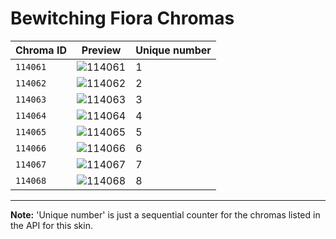 # Bewitching Fiora Chromas

| Chroma ID | Preview | Unique number |
|---|---|---|
| `114061` | ![114061](https://raw.communitydragon.org/latest/plugins/rcp-be-lol-game-data/global/default/v1/champion-chroma-images/114/114061.png) | 1 |
| `114062` | ![114062](https://raw.communitydragon.org/latest/plugins/rcp-be-lol-game-data/global/default/v1/champion-chroma-images/114/114062.png) | 2 |
| `114063` | ![114063](https://raw.communitydragon.org/latest/plugins/rcp-be-lol-game-data/global/default/v1/champion-chroma-images/114/114063.png) | 3 |
| `114064` | ![114064](https://raw.communitydragon.org/latest/plugins/rcp-be-lol-game-data/global/default/v1/champion-chroma-images/114/114064.png) | 4 |
| `114065` | ![114065](https://raw.communitydragon.org/latest/plugins/rcp-be-lol-game-data/global/default/v1/champion-chroma-images/114/114065.png) | 5 |
| `114066` | ![114066](https://raw.communitydragon.org/latest/plugins/rcp-be-lol-game-data/global/default/v1/champion-chroma-images/114/114066.png) | 6 |
| `114067` | ![114067](https://raw.communitydragon.org/latest/plugins/rcp-be-lol-game-data/global/default/v1/champion-chroma-images/114/114067.png) | 7 |
| `114068` | ![114068](https://raw.communitydragon.org/latest/plugins/rcp-be-lol-game-data/global/default/v1/champion-chroma-images/114/114068.png) | 8 |

---

**Note:** 'Unique number' is just a sequential counter for the chromas listed in the API for this skin.